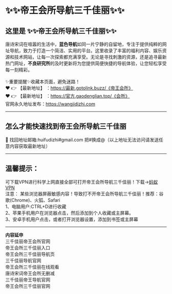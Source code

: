 # :sparkles::sparkles:帝王会所导航三千佳丽:sparkles::sparkles:
## 这里是 **:sparkles::sparkles:帝王会所导航三千佳丽:sparkles::sparkles:**<br>
唐诗宋词在喧嚣的生活中，**蓝色导航**如同一片宁静的自留地，专注于提供纯粹的网址导航，致力于打造一个简洁、实用的平台。这里收录了丰富的福利内容、娱乐资源和技术网站，让每一次探索都充满享受。无论是寻找刺激的资源，还是追寻最新热门网址，**不良研究所**的及时更新将为您提供简便快捷的导航体验，让您轻松享受每一刻精彩。<br><br>
✨重要提醒✨收藏本页面，避免迷路！<br>
❤️ 👉 【最新地址】 ：https://最新.gotolink.buzz/《帝王会所》<br>
❤️ 👉 【最新地址】 ：https://官方.gaodenglian.top/《会所》<br>
官网永久地址发布：https://wangjidizhi.com<br>

---
## **怎么才能快速找到帝王会所导航三千佳丽**<br>

📧 找回地址邮箱:huifudizhi#gmail.com 把#换成@（以上地址无法访问请发送任意内容获取最新地址）<br>

---
## 温馨提示：
可下载VPN进行科学上网直接全部可打开帝王会所导航三千佳丽！下载→<a href="https://57b.barrtaq.cc/c-21265/a-bS5rc" target="_blank">蚂蚁VPN</a><br>
注意： 某些浏览器屏蔽敏感内容！导致打不开帝王会所导航三千佳丽！推荐：谷歌(Chrome)、火狐、Safari<br>
1、电脑用户:CTRL+D进行收藏<br>
2、苹果手机用户在浏览器点击，然后添加到个人收藏或主屏幕。<br>
3、安卓手机用户点击，或者打开浏览器设置，添加到书签或主屏幕

---
**内容延申**<br>
三千佳丽帝王会所官网<br>
帝王会所三千佳丽入口<br>
帝王会所三千佳丽导航页<br>
三千佳丽导航官网<br>
帝王会所三千佳丽在线观看<br>
唐诗宋词帝王会所无删减<br>
三千佳丽帝王导航官网<br>
帝王会所三千佳丽官网
